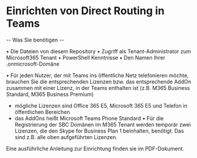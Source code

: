 # Einrichten von Direct Routing in Teams

-- Was Sie benötigen --

•	Die Dateien von diesem Repository
•	Zugriff als Tenant-Administrator zum Microsoft365 Tenant
•	PowerShell Kenntnisse
•	Den Namen Ihrer .onmicrosoft-Domäne

•	Für jeden Nutzer, der mit Teams ins öffentliche Netz telefonieren möchte, brauchen Sie die entsprechenden Lizenzen
bzw. das entsprechende AddOn zusammen mit einer Lizenz, in der Teams enthalten ist (z.B. M365 Business Standard, M365 Business Premium)
- mögliche Lizenzen sind Office 365 E5, Microsoft 365 E5 und Telefon in öffentlichen Bereichen
- das AddOns heißt Microsoft Teams Phone Standard
•	Für die Registrierung der SBC Domänen im M365 Tenant werden temporär zwei Lizenzen, die den Skype for 
Business Plan 1 beinhalten, benötigt. Das sind z.B. alle oben aufgeführten Lizenzen.

Eine ausführliche Anleitung zur Einrichtung finden sie im PDF-Dokument.
